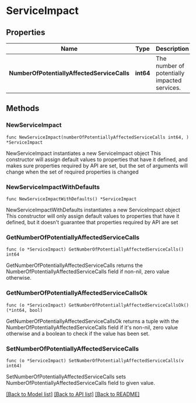 # ServiceImpact

## Properties

Name | Type | Description | Notes
------------ | ------------- | ------------- | -------------
**NumberOfPotentiallyAffectedServiceCalls** | **int64** | The number of potentially impacted services. | 

## Methods

### NewServiceImpact

`func NewServiceImpact(numberOfPotentiallyAffectedServiceCalls int64, ) *ServiceImpact`

NewServiceImpact instantiates a new ServiceImpact object
This constructor will assign default values to properties that have it defined,
and makes sure properties required by API are set, but the set of arguments
will change when the set of required properties is changed

### NewServiceImpactWithDefaults

`func NewServiceImpactWithDefaults() *ServiceImpact`

NewServiceImpactWithDefaults instantiates a new ServiceImpact object
This constructor will only assign default values to properties that have it defined,
but it doesn't guarantee that properties required by API are set

### GetNumberOfPotentiallyAffectedServiceCalls

`func (o *ServiceImpact) GetNumberOfPotentiallyAffectedServiceCalls() int64`

GetNumberOfPotentiallyAffectedServiceCalls returns the NumberOfPotentiallyAffectedServiceCalls field if non-nil, zero value otherwise.

### GetNumberOfPotentiallyAffectedServiceCallsOk

`func (o *ServiceImpact) GetNumberOfPotentiallyAffectedServiceCallsOk() (*int64, bool)`

GetNumberOfPotentiallyAffectedServiceCallsOk returns a tuple with the NumberOfPotentiallyAffectedServiceCalls field if it's non-nil, zero value otherwise
and a boolean to check if the value has been set.

### SetNumberOfPotentiallyAffectedServiceCalls

`func (o *ServiceImpact) SetNumberOfPotentiallyAffectedServiceCalls(v int64)`

SetNumberOfPotentiallyAffectedServiceCalls sets NumberOfPotentiallyAffectedServiceCalls field to given value.



[[Back to Model list]](../README.md#documentation-for-models) [[Back to API list]](../README.md#documentation-for-api-endpoints) [[Back to README]](../README.md)


